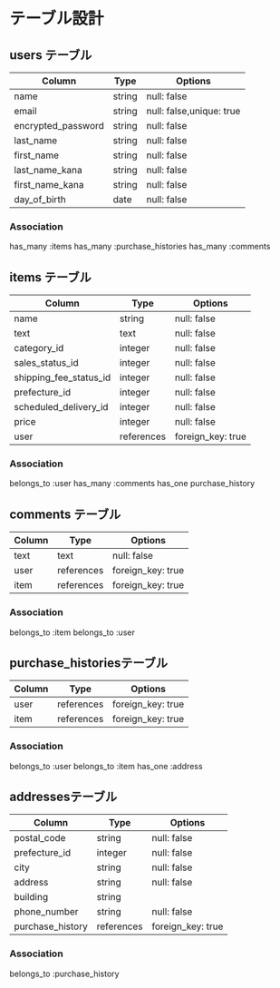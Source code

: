 # テーブル設計

## users テーブル
| Column             | Type   | Options     |
| ---------------    | ------ | ----------- |
| name               | string | null: false |
| email              | string | null: false,unique: true |
| encrypted_password | string | null: false |
| last_name          | string | null: false |
| first_name         | string | null: false |
| last_name_kana     | string | null: false |
| first_name_kana    | string | null: false |
| day_of_birth       | date   | null: false|
### Association
has_many :items
has_many :purchase_histories
has_many :comments 


## items テーブル
| Column                   | Type       | Options    |
| --------------------     | ---------- | -----------|
| name                     | string   | null: false|
| text                     | text     | null: false|
| category_id              | integer  | null: false| 
| sales_status_id          | integer  | null: false| 
| shipping_fee_status_id   | integer  | null: false| 
| prefecture_id            | integer  | null: false|  
| scheduled_delivery_id    | integer  | null: false| 
| price                    | integer  | null: false| 
| user                     | references | foreign_key: true|
### Association
belongs_to :user
has_many :comments
has_one purchase_history


## comments テーブル
| Column   | Type      | Options     |
| -------- | ------    | ----------- |
| text     | text      | null: false |
| user     | references| foreign_key: true|
| item     | references| foreign_key: true|
### Association
belongs_to :item
belongs_to :user


## purchase_historiesテーブル
| Column          | Type      | Options     |
| ------------    | ------    | ----------- |
| user            | references | foreign_key: true |
| item            | references | foreign_key: true|
### Association
belongs_to :user
belongs_to :item
has_one :address


## addressesテーブル
| Column          | Type       | Options     |
| ------------    | -----      | ----------- |
| postal_code     | string   | null: false |
| prefecture_id   | integer  | null: false |
| city            | string   | null: false |
| address         | string   | null: false |
| building        | string   | |
| phone_number    | string   | null: false |
| purchase_history| references | foreign_key: true|
### Association
belongs_to :purchase_history